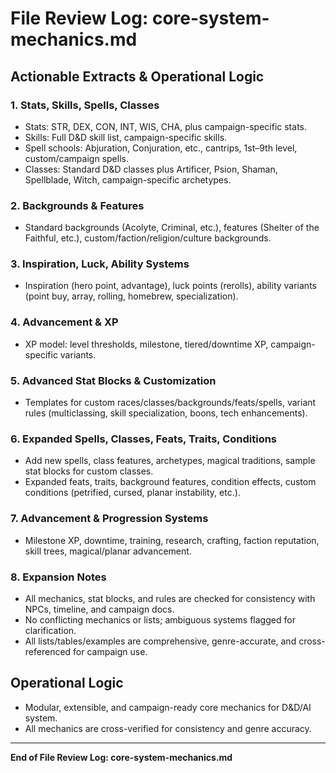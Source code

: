 # File Review Log: core-system-mechanics.md

## Actionable Extracts & Operational Logic

### 1. Stats, Skills, Spells, Classes
- Stats: STR, DEX, CON, INT, WIS, CHA, plus campaign-specific stats.
- Skills: Full D&D skill list, campaign-specific skills.
- Spell schools: Abjuration, Conjuration, etc., cantrips, 1st–9th level, custom/campaign spells.
- Classes: Standard D&D classes plus Artificer, Psion, Shaman, Spellblade, Witch, campaign-specific archetypes.

### 2. Backgrounds & Features
- Standard backgrounds (Acolyte, Criminal, etc.), features (Shelter of the Faithful, etc.), custom/faction/religion/culture backgrounds.

### 3. Inspiration, Luck, Ability Systems
- Inspiration (hero point, advantage), luck points (rerolls), ability variants (point buy, array, rolling, homebrew, specialization).

### 4. Advancement & XP
- XP model: level thresholds, milestone, tiered/downtime XP, campaign-specific variants.

### 5. Advanced Stat Blocks & Customization
- Templates for custom races/classes/backgrounds/feats/spells, variant rules (multiclassing, skill specialization, boons, tech enhancements).

### 6. Expanded Spells, Classes, Feats, Traits, Conditions
- Add new spells, class features, archetypes, magical traditions, sample stat blocks for custom classes.
- Expanded feats, traits, background features, condition effects, custom conditions (petrified, cursed, planar instability, etc.).

### 7. Advancement & Progression Systems
- Milestone XP, downtime, training, research, crafting, faction reputation, skill trees, magical/planar advancement.

### 8. Expansion Notes
- All mechanics, stat blocks, and rules are checked for consistency with NPCs, timeline, and campaign docs.
- No conflicting mechanics or lists; ambiguous systems flagged for clarification.
- All lists/tables/examples are comprehensive, genre-accurate, and cross-referenced for campaign use.

## Operational Logic
- Modular, extensible, and campaign-ready core mechanics for D&D/AI system.
- All mechanics are cross-verified for consistency and genre accuracy.

---

**End of File Review Log: core-system-mechanics.md**
